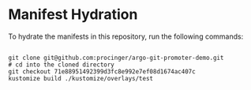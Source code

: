 
# Manifest Hydration

To hydrate the manifests in this repository, run the following commands:

```shell

git clone git@github.com:procinger/argo-git-promoter-demo.git
# cd into the cloned directory
git checkout 71e88951492399d3fc8e992e7ef08d1674ac407c
kustomize build ./kustomize/overlays/test
```